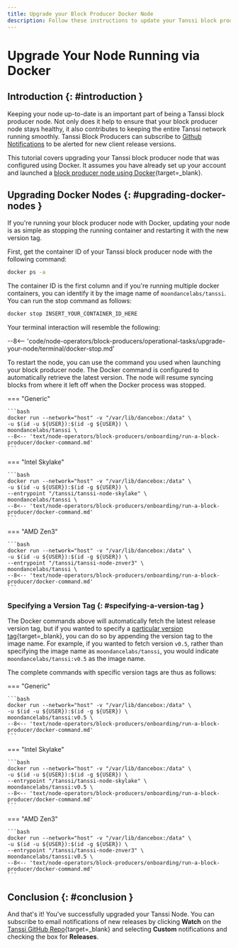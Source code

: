 ```yaml
---
title: Upgrade your Block Producer Docker Node
description: Follow these instructions to update your Tanssi block producer node running via Systemd to the latest version of the Tanssi client software.
---
```


# Upgrade Your Node Running via Docker

## Introduction {: #introduction }

Keeping your node up-to-date is an important part of being a Tanssi block producer node. Not only does it help to ensure that your block producer node stays healthy, it also contributes to keeping the entire Tanssi network running smoothly. Tanssi Block Producers can subscribe to [Github Notifications](#conclusion) to be alerted for new client release versions. 

This tutorial covers upgrading your Tanssi block producer node that was configured using Docker. It assumes you have already set up your account and launched a [block producer node using Docker](/node-operators/block-producers/onboarding/run-a-block-producer/block-producer-docker/){target=\_blank}. 

## Upgrading Docker Nodes {: #upgrading-docker-nodes }

If you're running your block producer node with Docker, updating your node is as simple as stopping the running container and restarting it with the new version tag.

First, get the container ID of your Tanssi block producer node with the following command: 

```bash
docker ps -a
```

The container ID is the first column and if you're running multiple docker containers, you can identify it by the image name of `moondancelabs/tanssi`. You can run the stop command as follows: 

```bash
docker stop INSERT_YOUR_CONTAINER_ID_HERE
```

Your terminal interaction will resemble the following:

--8<-- 'code/node-operators/block-producers/operational-tasks/upgrade-your-node/terminal/docker-stop.md'

To restart the node, you can use the command you used when launching your block producer node. The Docker command is configured to automatically retrieve the latest version. The node will resume syncing blocks from where it left off when the Docker process was stopped.  

=== "Generic"

    ```bash
    docker run --network="host" -v "/var/lib/dancebox:/data" \
    -u $(id -u ${USER}):$(id -g ${USER}) \
    moondancelabs/tanssi \
    --8<-- 'text/node-operators/block-producers/onboarding/run-a-block-producer/docker-command.md'
    ```

=== "Intel Skylake"

    ```bash
    docker run --network="host" -v "/var/lib/dancebox:/data" \
    -u $(id -u ${USER}):$(id -g ${USER}) \
    --entrypoint "/tanssi/tanssi-node-skylake" \
    moondancelabs/tanssi \
    --8<-- 'text/node-operators/block-producers/onboarding/run-a-block-producer/docker-command.md'
    ```
=== "AMD Zen3"

    ```bash
    docker run --network="host" -v "/var/lib/dancebox:/data" \
    -u $(id -u ${USER}):$(id -g ${USER}) \
    --entrypoint "/tanssi/tanssi-node-znver3" \
    moondancelabs/tanssi \
    --8<-- 'text/node-operators/block-producers/onboarding/run-a-block-producer/docker-command.md'
    ```

### Specifying a Version Tag {: #specifying-a-version-tag }

The Docker commands above will automatically fetch the latest release version tag, but if you wanted to specify a [particular version tag](https://hub.docker.com/r/moondancelabs/tanssi/tags){target=\_blank}, you can do so by appending the version tag to the image name. For example, if you wanted to fetch version `v0.5`, rather than specifying the image name as `moondancelabs/tanssi`, you would indicate `moondancelabs/tanssi:v0.5` as the image name.

The complete commands with specific version tags are thus as follows:

=== "Generic"

    ```bash
    docker run --network="host" -v "/var/lib/dancebox:/data" \
    -u $(id -u ${USER}):$(id -g ${USER}) \
    moondancelabs/tanssi:v0.5 \
    --8<-- 'text/node-operators/block-producers/onboarding/run-a-block-producer/docker-command.md'
    ```

=== "Intel Skylake"

    ```bash
    docker run --network="host" -v "/var/lib/dancebox:/data" \
    -u $(id -u ${USER}):$(id -g ${USER}) \
    --entrypoint "/tanssi/tanssi-node-skylake" \
    moondancelabs/tanssi:v0.5 \
    --8<-- 'text/node-operators/block-producers/onboarding/run-a-block-producer/docker-command.md'
    ```
=== "AMD Zen3"

    ```bash
    docker run --network="host" -v "/var/lib/dancebox:/data" \
    -u $(id -u ${USER}):$(id -g ${USER}) \
    --entrypoint "/tanssi/tanssi-node-znver3" \
    moondancelabs/tanssi:v0.5 \
    --8<-- 'text/node-operators/block-producers/onboarding/run-a-block-producer/docker-command.md'
    ```

## Conclusion {: #conclusion }

And that's it! You've successfully upgraded your Tanssi Node. You can subscribe to email notifications of new releases by clicking **Watch** on the [Tanssi GitHub Repo](https://github.com/moondance-labs/tanssi){target=\_blank} and selecting **Custom** notifications and checking the box for **Releases**. 